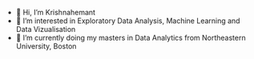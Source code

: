 - 👋 Hi, I’m Krishnahemant
- 👀 I’m interested in Exploratory Data Analysis, Machine Learning and Data Vizualisation
- 🌱 I’m currently doing my masters in Data Analytics from Northeastern University, Boston


<!---
Krishnahemantd/Krishnahemantd is a ✨ special ✨ repository because its `README.md` (this file) appears on your GitHub profile.
You can click the Preview link to take a look at your changes.
--->
